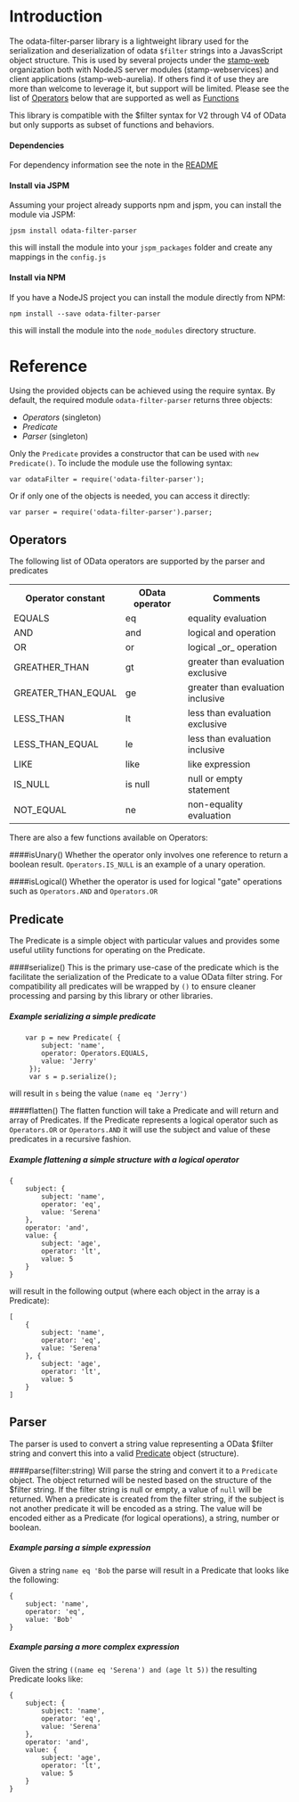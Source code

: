 # Introduction

The odata-filter-parser library is a lightweight library used for the serialization and deserialization of odata `$filter` strings into a 
JavasScript object structure.  This is used by several projects under the [stamp-web](http://github.com/stamp-web) organization both
with NodeJS server modules (stamp-webservices) and client applications (stamp-web-aurelia).  If others find it of use they are more than
welcome to leverage it, but support will be limited.  Please see the list of [Operators](#Operators) below that are supported as well as [Functions](#Functions)
<p>
This library is compatible with the $filter syntax for V2 through V4 of OData but only supports as subset of functions and behaviors.

#### Dependencies
For dependency information see the note in the [README](https://github.com/jadrake75/odata-filter-parser/blob/master/README.md#Dependencies)

#### Install via JSPM
Assuming your project already supports npm and jspm, you can install the module via JSPM:

```
jpsm install odata-filter-parser
```

this will install the module into your `jspm_packages` folder and create any mappings in the `config.js`

#### Install via NPM
If you have a NodeJS project you can install the module directly from NPM:

```
npm install --save odata-filter-parser
```

this will install the module into the `node_modules` directory structure.

# Reference
Using the provided objects can be achieved using the require syntax.  By default, the required module `odata-filter-parser` returns three objects:

  * *Operators* (singleton)
  * *Predicate*
  * *Parser* (singleton)

Only the `Predicate` provides a constructor that can be used with `new Predicate()`.  To include the module use the following syntax:

```
var odataFilter = require('odata-filter-parser');
```

Or if only one of the objects is needed, you can access it directly:

```
var parser = require('odata-filter-parser').parser;
```



## Operators
The following list of OData operators are supported by the parser and predicates

<p>
<table>
<tr><th> Operator constant  </th><th> OData operator        </th><th> Comments                          </th></tr>
<tr><td> EQUALS             </td><td> eq                    </td><td> equality evaluation               </td></tr>
<tr><td> AND                </td><td> and                   </td><td> logical and operation             </td></tr>
<tr><td> OR                 </td><td> or                    </td><td> logical _or_ operation            </td></tr>
<tr><td> GREATHER_THAN      </td><td> gt                    </td><td> greater than evaluation exclusive </td></tr>
<tr><td> GREATER_THAN_EQUAL </td><td> ge                    </td><td> greater than evaluation inclusive </td></tr>
<tr><td> LESS_THAN          </td><td> lt                    </td><td> less than evaluation exclusive    </td></tr>
<tr><td> LESS_THAN_EQUAL    </td><td> le                    </td><td> less than evaluation inclusive    </td></tr>
<tr><td> LIKE               </td><td> like                  </td><td> like expression                   </td></tr>
<tr><td> IS_NULL            </td><td> is null               </td><td> null or empty statement           </td></tr>
<tr><td> NOT_EQUAL          </td><td> ne                    </td><td> non-equality evaluation           </td></tr>
</table>


There are also a few functions available on Operators:

####isUnary()
Whether the operator only involves one reference to return a boolean result.  `Operators.IS_NULL` is an example of a unary operation.

####isLogical()
Whether the operator is used for logical "gate" operations such as `Operators.AND` and `Operators.OR`

## Predicate
The Predicate is a simple object with particular values and provides some useful utility functions for operating on the Predicate.

####serialize()
This is the primary use-case of the predicate which is the facilitate the serialization of the Predicate to a value OData filter string.
For compatibility all predicates will be wrapped by `()` to ensure cleaner processing and parsing by this library or other libraries.

##### Example serializing a simple predicate
```
    var p = new Predicate( {
        subject: 'name',
        operator: Operators.EQUALS,
        value: 'Jerry'
     });
     var s = p.serialize();
```
will result in `s` being the value `(name eq 'Jerry')`

####flatten()
The flatten function will take a Predicate and will return and array of Predicates.  If the Predicate represents a logical operator such as `Operators.OR` or
`Operators.AND` it will use the subject and value of these predicates in a recursive fashion.

##### Example flattening a simple structure with a logical operator
```
{
    subject: {
        subject: 'name',
        operator: 'eq',
        value: 'Serena'
    },
    operator: 'and',
    value: {
        subject: 'age',
        operator: 'lt',
        value: 5
    }
}
```
will result in the following output (where each object in the array is a Predicate):
```
[
    {
        subject: 'name',
        operator: 'eq',
        value: 'Serena'
    }, {
        subject: 'age',
        operator: 'lt',
        value: 5
    }
]
```

## Parser
The parser is used to convert a string value representing a OData $filter string and convert this into a valid [Predicate](#Predicate) object (structure).

####parse(filter:string)
Will parse the string and convert it to a `Predicate` object.  The object returned will be nested based on the structure of the $filter string. 
If the filter string is null or empty, a value of `null` will be returned.  When a predicate is created from the filter string, if the subject is not another
predicate it will be encoded as a string.  The value will be encoded either as a Predicate (for logical operations), a string, number or boolean. 

##### Example parsing a simple expression
Given a string `name eq 'Bob` the parse will result in a Predicate that looks like the following:
```
{
    subject: 'name',
    operator: 'eq',
    value: 'Bob'
}
```

##### Example parsing a more complex expression
Given the string `((name eq 'Serena') and (age lt 5))` the resulting Predicate looks like:
```
{
    subject: {
        subject: 'name',
        operator: 'eq',
        value: 'Serena'
    },
    operator: 'and',
    value: {
        subject: 'age',
        operator: 'lt',
        value: 5
    }
}
```